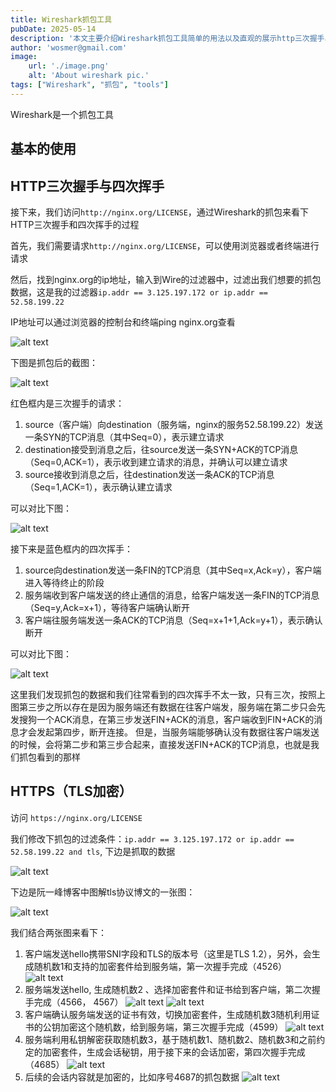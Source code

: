 ```yaml
---
title: Wireshark抓包工具
pubDate: 2025-05-14
description: '本文主要介绍Wireshark抓包工具简单的用法以及直观的展示http三次握手、四次挥手的过程'
author: 'wosmer@gmail.com'
image:
    url: './image.png'
    alt: 'About wireshark pic.'
tags: ["Wireshark", "抓包", "tools"]
---
```


Wireshark是一个抓包工具

## 基本的使用

## HTTP三次握手与四次挥手

接下来，我们访问`http://nginx.org/LICENSE`，通过Wireshark的抓包来看下HTTP三次握手和四次挥手的过程

首先，我们需要请求`http://nginx.org/LICENSE`，可以使用浏览器或者终端进行请求

然后，找到nginx.org的ip地址，输入到Wire的过滤器中，过滤出我们想要的抓包数据，这是我的过滤器`ip.addr == 3.125.197.172 or ip.addr == 52.58.199.22`

IP地址可以通过浏览器的控制台和终端ping nginx.org查看

![alt text](image-2.png)

下图是抓包后的截图：

![alt text](image-1.png)

红色框内是三次握手的请求：

1. source（客户端）向destination（服务端，nginx的服务52.58.199.22）发送一条SYN的TCP消息（其中Seq=0），表示建立请求
2. destination接受到消息之后，往source发送一条SYN+ACK的TCP消息（Seq=0,ACK=1），表示收到建立请求的消息，并确认可以建立请求
3. source接收到消息之后，往destination发送一条ACK的TCP消息（Seq=1,ACK=1），表示确认建立请求

可以对比下图：

![alt text](image-3.png)

接下来是蓝色框内的四次挥手：

1. source向destination发送一条FIN的TCP消息（其中Seq=x,Ack=y），客户端进入等待终止的阶段
2. 服务端收到客户端发送的终止通信的消息，给客户端发送一条FIN的TCP消息（Seq=y,Ack=x+1），等待客户端确认断开
3. 客户端往服务端发送一条ACK的TCP消息（Seq=x+1+1,Ack=y+1），表示确认断开

可以对比下图：

![alt text](image-4.png)

这里我们发现抓包的数据和我们往常看到的四次挥手不太一致，只有三次，按照上图第三步之所以存在是因为服务端还有数据在往客户端发，服务端在第二步只会先发搜狗一个ACK消息，在第三步发送FIN+ACK的消息，客户端收到FIN+ACK的消息才会发起第四步，断开连接。
但是，当服务端能够确认没有数据往客户端发送的时候，会将第二步和第三步合起来，直接发送FIN+ACK的TCP消息，也就是我们抓包看到的那样

## HTTPS（TLS加密）

访问 `https://nginx.org/LICENSE`

我们修改下抓包的过滤条件：`ip.addr == 3.125.197.172 or ip.addr == 52.58.199.22 and tls`, 下边是抓取的数据

![alt text](image-5.png)

下边是阮一峰博客中图解tls协议博文的一张图：

![alt text](image-6.png)

我们结合两张图来看下：

1. 客户端发送hello携带SNI字段和TLS的版本号（这里是TLS 1.2），另外，会生成随机数1和支持的加密套件给到服务端，第一次握手完成（4526）
![alt text](image-7.png)
2. 服务端发送hello, 生成随机数2 、选择加密套件和证书给到客户端，第二次握手完成（4566， 4567）
![alt text](image-8.png)
![alt text](image-9.png)
3. 客户端确认服务端发送的证书有效，切换加密套件，生成随机数3随机利用证书的公钥加密这个随机数，给到服务端，第三次握手完成（4599）
![alt text](image-10.png)
4. 服务端利用私钥解密获取随机数3，基于随机数1、随机数2、随机数3和之前约定的加密套件，生成会话秘钥，用于接下来的会话加密，第四次握手完成（4685）
![alt text](image-11.png)
5. 后续的会话内容就是加密的，比如序号4687的抓包数据
![alt text](image-12.png)